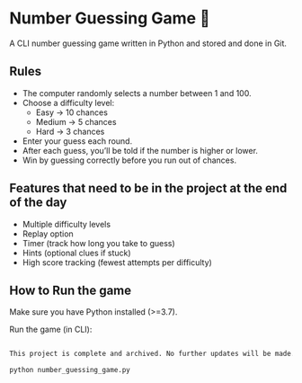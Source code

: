 # Number Guessing Game 🎲

A CLI number guessing game written in Python and stored and done in Git.

## Rules
- The computer randomly selects a number between 1 and 100.
- Choose a difficulty level:
  - Easy → 10 chances
  - Medium → 5 chances
  - Hard → 3 chances
- Enter your guess each round.
- After each guess, you’ll be told if the number is higher or lower.
- Win by guessing correctly before you run out of chances.

## Features that need to be in the project at the end of the day
- Multiple difficulty levels
- Replay option
- Timer (track how long you take to guess)
- Hints (optional clues if stuck)
- High score tracking (fewest attempts per difficulty)

## How to Run the game
Make sure you have Python installed (>=3.7).

Run the game (in CLI):
```bash

This project is complete and archived. No further updates will be made.

python number_guessing_game.py
